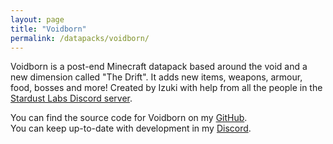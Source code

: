 ```yaml
---
layout: page
title: "Voidborn"
permalink: /datapacks/voidborn/
---
```


Voidborn is a post-end Minecraft datapack based around the void and a new dimension called "The Drift". It adds new items, weapons, armour, food, bosses and more! Created by Izuki with help from all the people in the [Stardust Labs Discord server](https://discord.gg/stardustlabs).

You can find the source code for Voidborn on my [GitHub](https://github.com/IzukiKa/Voidborn).\
You can keep up-to-date with development in my [Discord](https://discord.gg/EHNfUYsvbT).